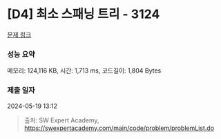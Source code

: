 # [D4] 최소 스패닝 트리 - 3124 

[문제 링크](https://swexpertacademy.com/main/code/problem/problemDetail.do?contestProbId=AV_mSnmKUckDFAWb) 

### 성능 요약

메모리: 124,116 KB, 시간: 1,713 ms, 코드길이: 1,804 Bytes

### 제출 일자

2024-05-19 13:12



> 출처: SW Expert Academy, https://swexpertacademy.com/main/code/problem/problemList.do